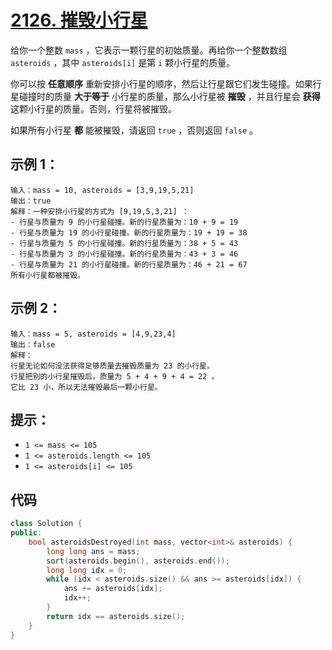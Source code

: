 # [2126. 摧毁小行星](https://leetcode.cn/problems/destroying-asteroids/)

给你一个整数 `mass` ，它表示一颗行星的初始质量。再给你一个整数数组 `asteroids` ，其中 `asteroids[i]` 是第 `i` 颗小行星的质量。

你可以按 **任意顺序** 重新安排小行星的顺序，然后让行星跟它们发生碰撞。如果行星碰撞时的质量 **大于等于** 小行星的质量，那么小行星被 **摧毁** ，并且行星会 **获得** 这颗小行星的质量。否则，行星将被摧毁。

如果所有小行星 **都** 能被摧毁，请返回 `true` ，否则返回 `false` 。

## **示例 1：**

```
输入：mass = 10, asteroids = [3,9,19,5,21]
输出：true
解释：一种安排小行星的方式为 [9,19,5,3,21] ：
- 行星与质量为 9 的小行星碰撞。新的行星质量为：10 + 9 = 19
- 行星与质量为 19 的小行星碰撞。新的行星质量为：19 + 19 = 38
- 行星与质量为 5 的小行星碰撞。新的行星质量为：38 + 5 = 43
- 行星与质量为 3 的小行星碰撞。新的行星质量为：43 + 3 = 46
- 行星与质量为 21 的小行星碰撞。新的行星质量为：46 + 21 = 67
所有小行星都被摧毁。
```

## **示例 2：**

```
输入：mass = 5, asteroids = [4,9,23,4]
输出：false
解释：
行星无论如何没法获得足够质量去摧毁质量为 23 的小行星。
行星把别的小行星摧毁后，质量为 5 + 4 + 9 + 4 = 22 。
它比 23 小，所以无法摧毁最后一颗小行星。
```

## **提示：**

- `1 <= mass <= 105`
- `1 <= asteroids.length <= 105`
- `1 <= asteroids[i] <= 105`

## 代码

```cpp
class Solution {
public:
    bool asteroidsDestroyed(int mass, vector<int>& asteroids) {
        long long ans = mass;
        sort(asteroids.begin(), asteroids.end());
        long long idx = 0;
        while (idx < asteroids.size() && ans >= asteroids[idx]) {
            ans += asteroids[idx];
            idx++;
        }
        return idx == asteroids.size();
    }
}
```

